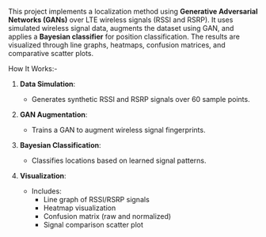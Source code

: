 This project implements a localization method using **Generative Adversarial Networks (GANs)** over LTE wireless signals (RSSI and RSRP). It uses simulated wireless signal data, augments the dataset using GAN, and applies a **Bayesian classifier** for position classification. The results are visualized through line graphs, heatmaps, confusion matrices, and comparative scatter plots.

How It Works:-

1. **Data Simulation**:
   - Generates synthetic RSSI and RSRP signals over 60 sample points.

2. **GAN Augmentation**:
   - Trains a GAN to augment wireless signal fingerprints.

3. **Bayesian Classification**:
   - Classifies locations based on learned signal patterns.

4. **Visualization**:
   - Includes:
     - Line graph of RSSI/RSRP signals
     - Heatmap visualization
     - Confusion matrix (raw and normalized)
     - Signal comparison scatter plot
